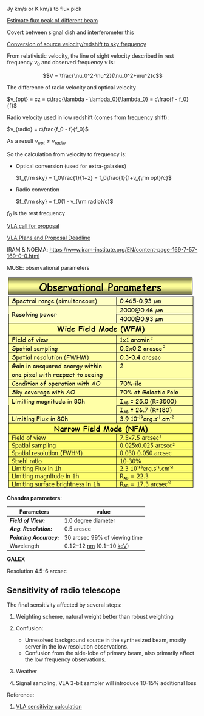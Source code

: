 Jy km/s or K km/s to flux pick

[Estimate flux peak of different beam](https://help.almascience.org/index.php?/Knowledgebase/Article/View/286/1/)

Covert between signal dish and interferometer [this](https://help.almascience.org/index.php?/Knowledgebase/Article/View/286/1/)



[Conversion of source velocity/redshift to sky frequency](https://www.iram.fr/IRAMFR/ARN/may95/node4.html)

From relativistic velocity, the line of sight velocity described in rest frequency $\nu_0$ and observed frequency $\nu$ is:

$$V = \frac{\nu_0^2-\nu^2}{\nu_0^2+\nu^2}c$$

The difference of radio velocity and optical velocity

$v_{opt} = cz = c\frac{\lambda - \lambda_0}{\lambda_0} = c\frac{f - f_0}{f}$

Radio velocity used in low redshift (comes from frequency shift):

$v_{radio} = c\frac{f_0 - f}{f_0}$

As a result $v_{opt} \neq v_{radio}$

So the calculation from velocity to frequency is:

- Optical conversion (used for extra-galaxies)

  $f_{\rm sky} = f_0\frac{1}{1+z} = f_0\frac{1}{1+v_{\rm opt}/c}$

- Radio convention

  $f_{\rm sky} = f_0(1 - v_{\rm radio}/c)$

$f_0$ is the rest frequency





[VLA call for proposal]( https://science.nrao.edu/observing/call-for-proposals)

[VLA Plans and Proposal Deadline](https://science.nrao.edu/facilities/vla/proposing/configpropdeadlines)



IRAM & NOEMA: https://www.iram-institute.org/EN/content-page-169-7-57-169-0-0.html





MUSE: observational parameters

![img](plan_observations.assets/muse_obs_param.png)

**Chandra parameters**:

| Parameters     |  value         |
| ------------------------ | ----------------------------- |
|  ***Field of View:***    |        1.0 degree diameter                        |
| ***Ang. Resolution:***   | 0.5 arcsec                    |
| ***Pointing Accuracy:*** | 30 arcsec 99% of viewing time |
| Wavelength | 0.12–12 [nm](https://en.wikipedia.org/wiki/Nanometre) (0.1–10 [keV](https://en.wikipedia.org/wiki/Kiloelectronvolt)) |



**GALEX**

Resolution 4.5-6 arcsec





## Sensitivity of radio telescope

The final sensitivity affected by several steps:

1. Weighting scheme, natural weight better than robust weighting

2. Confusion: 
   - Unresolved background source in the synthesized beam, mostly server in the low resolution observations.  
   - Confusion from the side-lobe of primary beam, also primarily affect the low frequency observations.

3. Weather
4. Signal sampling, VLA 3-bit sampler will introduce 10-15% additional loss

Reference:

1. [VLA sensitivity calculation](https://science.nrao.edu/facilities/vla/docs/manuals/oss/performance/sensitivity) 